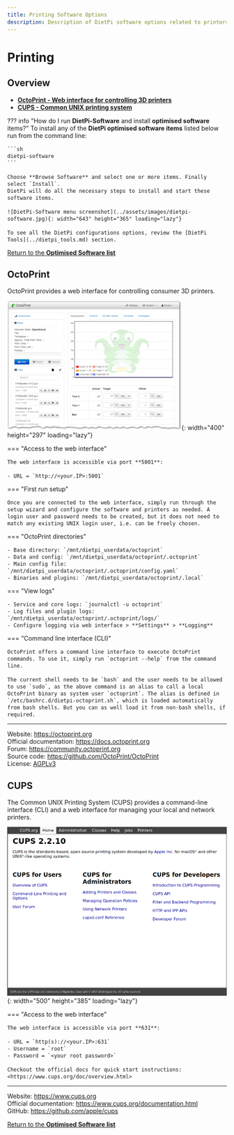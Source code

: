 ```yaml
---
title: Printing Software Options
description: Description of DietPi software options related to printers
---
```


# Printing

## Overview

- [**OctoPrint - Web interface for controlling 3D printers**](#octoprint)
- [**CUPS - Common UNIX printing system**](#cups)

??? info "How do I run **DietPi-Software** and install **optimised software** items?"
    To install any of the **DietPi optimised software items** listed below run from the command line:

    ```sh
    dietpi-software
    ```

    Choose **Browse Software** and select one or more items. Finally select `Install`.  
    DietPi will do all the necessary steps to install and start these software items.

    ![DietPi-Software menu screenshot](../assets/images/dietpi-software.jpg){: width="643" height="365" loading="lazy"}

    To see all the DietPi configurations options, review the [DietPi Tools](../dietpi_tools.md) section.

[Return to the **Optimised Software list**](../software.md)

## OctoPrint

OctoPrint provides a web interface for controlling consumer 3D printers.

![OctoPrint web interface screenshot](../assets/images/dietpi-software-printserver-octoprint.png){: width="400" height="297" loading="lazy"}

=== "Access to the web interface"

    The web interface is accessible via port **5001**:

    - URL = `http://<your.IP>:5001`  

=== "First run setup"

    Once you are connected to the web interface, simply run through the setup wizard and configure the software and printers as needed. A login user and password needs to be created, but it does not need to match any existing UNIX login user, i.e. can be freely chosen.

=== "OctoPrint directories"

    - Base directory: `/mnt/dietpi_userdata/octoprint`
    - Data and config: `/mnt/dietpi_userdata/octoprint/.octoprint`
    - Main config file: `/mnt/dietpi_userdata/octoprint/.octoprint/config.yaml`
    - Binaries and plugins: `/mnt/dietpi_userdata/octoprint/.local`

=== "View logs"

    - Service and core logs: `journalctl -u octoprint`
    - Log files and plugin logs: `/mnt/dietpi_userdata/octoprint/.octoprint/logs/`
    - Configure logging via web interface > **Settings** > **Logging**

=== "Command line interface (CLI)"

    OctoPrint offers a command line interface to execute OctoPrint commands. To use it, simply run `octoprint --help` from the command line.

    The current shell needs to be `bash` and the user needs to be allowed to use `sudo`, as the above command is an alias to call a local OctoPrint binary as system user `octoprint`. The alias is defined in `/etc/bashrc.d/dietpi-octoprint.sh`, which is loaded automatically from bash shells. But you can as well load it from non-bash shells, if required.

***

Website: <https://octoprint.org>  
Official documentation: <https://docs.octoprint.org>  
Forum: <https://community.octoprint.org>  
Source code: <https://github.com/OctoPrint/OctoPrint>  
License: [AGPLv3](https://github.com/OctoPrint/OctoPrint/blob/master/LICENSE.txt)

## CUPS

The Common UNIX Printing System (CUPS) provides a command-line interface (CLI) and a web interface for managing your local and network printers.

![CUPS web interface screenshot](../assets/images/dietpi-software-printserver-cups.png){: width="500" height="385" loading="lazy"}

=== "Access to the web interface"

    The web interface is accessible via port **631**:

    - URL = `http(s)://<your.IP>:631`  
    - Username = `root`
    - Password = `<your root password>`

    Checkout the official docs for quick start instructions: <https://www.cups.org/doc/overview.html>

***

Website: <https://www.cups.org>  
Official documentation: <https://www.cups.org/documentation.html>  
GitHub: <https://github.com/apple/cups>

[Return to the **Optimised Software list**](../software.md)
